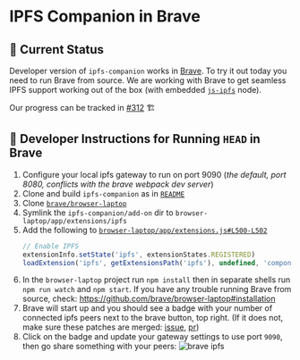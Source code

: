 # IPFS Companion in Brave

## 🚧 Current Status

Developer version of `ipfs-companion` works in [Brave](https://brave.com/).
To try it out today you need to run Brave from source.
We are working with Brave to get seamless IPFS support working out of the box (with embedded [`js-ipfs`](https://github.com/ipfs/js-ipfs) node).

Our progress can be tracked in [#312](https://github.com/ipfs/ipfs-companion/issues/312) 🏗️

## 👷 Developer Instructions for Running `HEAD` in Brave

1. Configure your local ipfs gateway to run on port 9090 (_the default, port 8080, conflicts with the brave webpack dev server_)
1. Clone and build `ipfs-companion` as in [`README`](../README.md#build-from-sources)
1. Clone [`brave/browser-laptop`](https://github.com/brave/browser-laptop)
1. Symlink the `ipfs-companion/add-on` dir to `browser-laptop/app/extensions/ipfs`
1. Add the following to [`browser-laptop/app/extensions.js#L500-L502`](https://github.com/ipfs-shipyard/browser-laptop/blob/66f38870fced0dbc55aae7fe1ed905bff602f88e/app/extensions.js#L500-L502)
    ```js
    // Enable IPFS
    extensionInfo.setState('ipfs', extensionStates.REGISTERED)
    loadExtension('ipfs', getExtensionsPath('ipfs'), undefined, 'component')
    ```
1. In the `browser-laptop` project run `npm install` then in separate shells run `npm run watch` and `npm start`. If you have any trouble running Brave from source, check: https://github.com/brave/browser-laptop#installation
1. Brave will start up and you should see a badge with your number of connected ipfs peers next to the brave button, top right.
  (If it does not, make sure these patches are merged: [issue](https://github.com/brave/browser-laptop/issues/11797), [pr](https://github.com/brave/browser-laptop/pull/11143))
1. Click on the badge and update your gateway settings to use port `9090`, then go share something with your peers:
  ![brave ipfs](https://user-images.githubusercontent.com/58871/34110877-e3080b0a-e3ff-11e7-8667-72fcef369386.gif)

